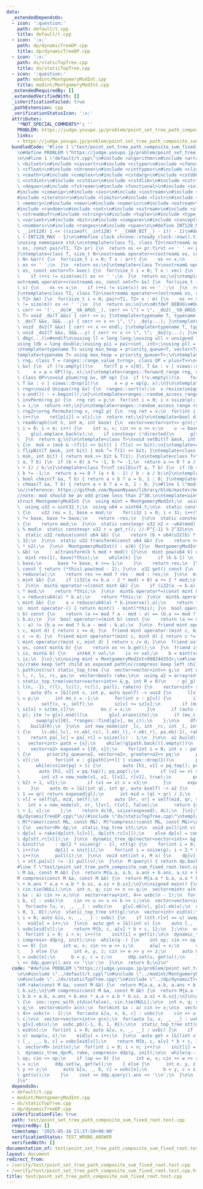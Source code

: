 ```yaml
---
data:
  _extendedDependsOn:
  - icon: ':question:'
    path: default/t.cpp
    title: default/t.cpp
  - icon: ':x:'
    path: dp/dynamicTreeDP.cpp
    title: dp/dynamicTreeDP.cpp
  - icon: ':x:'
    path: ds/staticTopTree.cpp
    title: ds/staticTopTree.cpp
  - icon: ':question:'
    path: modint/MontgomeryModInt.cpp
    title: modint/MontgomeryModInt.cpp
  _extendedRequiredBy: []
  _extendedVerifiedWith: []
  _isVerificationFailed: true
  _pathExtension: cpp
  _verificationStatusIcon: ':x:'
  attributes:
    '*NOT_SPECIAL_COMMENTS*': ''
    PROBLEM: https://judge.yosupo.jp/problem/point_set_tree_path_composite_sum_fixed_root
    links:
    - https://judge.yosupo.jp/problem/point_set_tree_path_composite_sum_fixed_root
  bundledCode: "#line 1 \"test/point_set_tree_path_composite_sum_fixed_root.test.cpp\"\
    \n#define PROBLEM \"https://judge.yosupo.jp/problem/point_set_tree_path_composite_sum_fixed_root\"\
    \n\n#line 1 \"default/t.cpp\"\n#include <algorithm>\n#include <array>\n#include\
    \ <bitset>\n#include <cassert>\n#include <cctype>\n#include <cfenv>\n#include\
    \ <cfloat>\n#include <chrono>\n#include <cinttypes>\n#include <climits>\n#include\
    \ <cmath>\n#include <complex>\n#include <cstdarg>\n#include <cstddef>\n#include\
    \ <cstdint>\n#include <cstdio>\n#include <cstdlib>\n#include <cstring>\n#include\
    \ <deque>\n#include <fstream>\n#include <functional>\n#include <initializer_list>\n\
    #include <iomanip>\n#include <ios>\n#include <iostream>\n#include <istream>\n\
    #include <iterator>\n#include <limits>\n#include <list>\n#include <map>\n#include\
    \ <memory>\n#include <new>\n#include <numeric>\n#include <ostream>\n#include <queue>\n\
    #include <random>\n#include <set>\n#include <sstream>\n#include <stack>\n#include\
    \ <streambuf>\n#include <string>\n#include <tuple>\n#include <type_traits>\n#include\
    \ <variant>\n#include <bit>\n#include <compare>\n#include <concepts>\n#include\
    \ <numbers>\n#include <ranges>\n#include <span>\n\n#define INT128_MAX (__int128)(((unsigned\
    \ __int128) 1 << ((sizeof(__int128) * __CHAR_BIT__) - 1)) - 1)\n#define INT128_MIN\
    \ (-INT128_MAX - 1)\n\n#define clock chrono::steady_clock::now().time_since_epoch().count()\n\
    \nusing namespace std;\n\ntemplate<class T1, class T2>\nostream& operator<<(ostream&\
    \ os, const pair<T1, T2> pr) {\n  return os << pr.first << ' ' << pr.second;\n\
    }\ntemplate<class T, size_t N>\nostream& operator<<(ostream& os, const array<T,\
    \ N> &arr) {\n  for(size_t i = 0; T x : arr) {\n    os << x;\n    if (++i != N)\
    \ os << ' ';\n  }\n  return os;\n}\ntemplate<class T>\nostream& operator<<(ostream&\
    \ os, const vector<T> &vec) {\n  for(size_t i = 0; T x : vec) {\n    os << x;\n\
    \    if (++i != size(vec)) os << ' ';\n  }\n  return os;\n}\ntemplate<class T>\n\
    ostream& operator<<(ostream& os, const set<T> &s) {\n  for(size_t i = 0; T x :\
    \ s) {\n    os << x;\n    if (++i != size(s)) os << ' ';\n  }\n  return os;\n\
    }\ntemplate<class T1, class T2>\nostream& operator<<(ostream& os, const map<T1,\
    \ T2> &m) {\n  for(size_t i = 0; pair<T1, T2> x : m) {\n    os << x;\n    if (++i\
    \ != size(m)) os << ' ';\n  }\n  return os;\n}\n\n#ifdef DEBUG\n#define dbg(...)\
    \ cerr << '(', _do(#__VA_ARGS__), cerr << \") = \", _do2(__VA_ARGS__)\ntemplate<typename\
    \ T> void _do(T &&x) { cerr << x; }\ntemplate<typename T, typename ...S> void\
    \ _do(T &&x, S&&...y) { cerr << x << \", \"; _do(y...); }\ntemplate<typename T>\
    \ void _do2(T &&x) { cerr << x << endl; }\ntemplate<typename T, typename ...S>\
    \ void _do2(T &&x, S&&...y) { cerr << x << \", \"; _do2(y...); }\n#else\n#define\
    \ dbg(...)\n#endif\n\nusing ll = long long;\nusing ull = unsigned long long;\n\
    using ldb = long double;\nusing pii = pair<int, int>;\nusing pll = pair<ll, ll>;\n\
    \ntemplate<typename T> using min_heap = priority_queue<T, vector<T>, greater<T>>;\n\
    template<typename T> using max_heap = priority_queue<T>;\n\ntemplate<ranges::forward_range\
    \ rng, class T = ranges::range_value_t<rng>, class OP = plus<T>>\nvoid pSum(rng\
    \ &v) {\n  if (!v.empty())\n    for(T p = v[0]; T &x : v | views::drop(1))\n \
    \     x = p = OP()(p, x);\n}\ntemplate<ranges::forward_range rng, class T = ranges::range_value_t<rng>,\
    \ class OP>\nvoid pSum(rng &v, OP op) {\n  if (!v.empty())\n    for(T p = v[0];\
    \ T &x : v | views::drop(1))\n      x = p = op(p, x);\n}\n\ntemplate<ranges::forward_range\
    \ rng>\nvoid Unique(rng &v) {\n  ranges::sort(v);\n  v.resize(unique(v.begin(),\
    \ v.end()) - v.begin());\n}\n\ntemplate<ranges::random_access_range rng>\nrng\
    \ invPerm(rng p) {\n  rng ret = p;\n  for(int i = 0; i < ssize(p); i++)\n    ret[p[i]]\
    \ = i;\n  return ret;\n}\n\ntemplate<ranges::random_access_range rng, ranges::random_access_range\
    \ rng2>\nrng Permute(rng v, rng2 p) {\n  rng ret = v;\n  for(int i = 0; i < ssize(p);\
    \ i++)\n    ret[p[i]] = v[i];\n  return ret;\n}\n\ntemplate<bool directed>\nvector<vector<int>>\
    \ readGraph(int n, int m, int base) {\n  vector<vector<int>> g(n);\n  for(int\
    \ i = 0; i < m; i++) {\n    int u, v; cin >> u >> v;\n    u -= base, v -= base;\n\
    \    g[u].emplace_back(v);\n    if constexpr (!directed)\n      g[v].emplace_back(u);\n\
    \  }\n  return g;\n}\n\ntemplate<class T>\nvoid setBit(T &msk, int bit, bool x)\
    \ {\n  msk = (msk & ~(T(1) << bit)) | (T(x) << bit);\n}\ntemplate<class T> void\
    \ flipBit(T &msk, int bit) { msk ^= T(1) << bit; }\ntemplate<class T> bool getBit(T\
    \ msk, int bit) { return msk >> bit & T(1); }\n\ntemplate<class T>\nT floorDiv(T\
    \ a, T b) {\n  if (b < 0) a *= -1, b *= -1;\n  return a >= 0 ? a / b : (a - b\
    \ + 1) / b;\n}\ntemplate<class T>\nT ceilDiv(T a, T b) {\n  if (b < 0) a *= -1,\
    \ b *= -1;\n  return a >= 0 ? (a + b - 1) / b : a / b;\n}\n\ntemplate<class T>\
    \ bool chmin(T &a, T b) { return a > b ? a = b, 1 : 0; }\ntemplate<class T> bool\
    \ chmax(T &a, T b) { return a < b ? a = b, 1 : 0; }\n#line 1 \"modint/MontgomeryModInt.cpp\"\
    \n//reference: https://github.com/NyaanNyaan/library/blob/master/modint/montgomery-modint.hpp#L10\n\
    //note: mod should be an odd prime less than 2^30.\n\ntemplate<uint32_t mod>\n\
    struct MontgomeryModInt {\n  using mint = MontgomeryModInt;\n  using i32 = int32_t;\n\
    \  using u32 = uint32_t;\n  using u64 = uint64_t;\n\n  static constexpr u32 get_r()\
    \ {\n    u32 res = 1, base = mod;\n    for(i32 i = 0; i < 31; i++)\n      res\
    \ *= base, base *= base;\n    return -res;\n  }\n\n  static constexpr u32 get_mod()\
    \ {\n    return mod;\n  }\n\n  static constexpr u32 n2 = -u64(mod) % mod; //2^64\
    \ % mod\n  static constexpr u32 r = get_r(); //-P^{-1} % 2^32\n\n  u32 a;\n\n\
    \  static u32 reduce(const u64 &b) {\n    return (b + u64(u32(b) * r) * mod) >>\
    \ 32;\n  }\n\n  static u32 transform(const u64 &b) {\n    return reduce(u64(b)\
    \ * n2);\n  }\n\n  MontgomeryModInt() : a(0) {}\n  MontgomeryModInt(const int64_t\
    \ &b) \n    : a(transform(b % mod + mod)) {}\n\n  mint pow(u64 k) const {\n  \
    \  mint res(1), base(*this);\n    while(k) {\n      if (k & 1) \n        res *=\
    \ base;\n      base *= base, k >>= 1;\n    }\n    return res;\n  }\n\n  mint inverse()\
    \ const { return (*this).pow(mod - 2); }\n\n  u32 get() const {\n    u32 res =\
    \ reduce(a);\n    return res >= mod ? res - mod : res;\n  }\n\n  mint& operator+=(const\
    \ mint &b) {\n    if (i32(a += b.a - 2 * mod) < 0) a += 2 * mod;\n    return *this;\n\
    \  }\n\n  mint& operator-=(const mint &b) {\n    if (i32(a -= b.a) < 0) a += 2\
    \ * mod;\n    return *this;\n  }\n\n  mint& operator*=(const mint &b) {\n    a\
    \ = reduce(u64(a) * b.a);\n    return *this;\n  }\n\n  mint& operator/=(const\
    \ mint &b) {\n    a = reduce(u64(a) * b.inverse().a);\n    return *this;\n  }\n\
    \n  mint operator-() { return mint() - mint(*this); }\n  bool operator==(mint\
    \ b) const {\n    return (a >= mod ? a - mod : a) == (b.a >= mod ? b.a - mod :\
    \ b.a);\n  }\n  bool operator!=(mint b) const {\n    return (a >= mod ? a - mod\
    \ : a) != (b.a >= mod ? b.a - mod : b.a);\n  }\n\n  friend mint operator+(mint\
    \ c, mint d) { return c += d; }\n  friend mint operator-(mint c, mint d) { return\
    \ c -= d; }\n  friend mint operator*(mint c, mint d) { return c *= d; }\n  friend\
    \ mint operator/(mint c, mint d) { return c /= d; }\n\n  friend ostream& operator<<(ostream&\
    \ os, const mint& b) {\n    return os << b.get();\n  }\n  friend istream& operator>>(istream&\
    \ is, mint& b) {\n    int64_t val;\n    is >> val;\n    b = mint(val);\n    return\
    \ is;\n  }\n};\n\nusing mint = MontgomeryModInt<998244353>;\n#line 1 \"ds/staticTopTree.cpp\"\
    \n//rake keep left child as exposed path\n//compress keep left child as higher\
    \ path\nstruct static_top_tree {\n  vector<vector<int>> g;\n  int n;\n  vector<int>\
    \ l, r, lc, rc, pa;\n  vector<bool> rake;\n\n  using a2 = array<int, 2>;\n\n \
    \ static_top_tree(vector<vector<int>> &_g, int R = 0)\n    : g(_g), n(size(g)),\
    \ l(n, -1), r(l), lc(l), rc(l), pa(l), rake(n) {\n    vector<int> sz(n, 1);\n\
    \    auto dfs = [&](int v, int p, auto &self) -> void {\n      l[v] = v, r[v]\
    \ = p;\n      int mx_c = -1;\n      for(int x : g[v]) {\n        if (x == p) continue;\n\
    \        self(x, v, self);\n        sz[v] += sz[x];\n        if (mx_c == -1 or\
    \ sz[x] > sz[mx_c])\n          mx_c = x;\n      }\n      if (auto ite = ranges::find(g[v],\
    \ p); ite != g[v].end())\n        g[v].erase(ite);\n      if (mx_c != -1)\n  \
    \      swap(g[v][0], *ranges::find(g[v], mx_c));\n    };\n\n    dfs(R, -1, dfs);\n\
    \    build(R);\n  }\n\n  int new_node(int _lc, int _rc, int _l, int _r, bool _rake)\
    \ {\n    lc.eb(_lc), rc.eb(_rc), l.eb(_l), r.eb(_r), pa.eb(-1), rake.eb(_rake);\n\
    \    return pa[_lc] = pa[_rc] = ssize(lc) - 1;\n  }\n\n  a2 build(int s) {\n \
    \   vector<int> path = {s};\n    while(!g[path.back()].empty())\n      path.eb(g[path.back()][0]);\n\
    \    vector<a2> exposed = {{0, s}};\n    for(int i = 0; int v : path | views::drop(1))\
    \ {\n      priority_queue<a2, vector<a2>, greater<a2>> pq;\n      pq.push({0,\
    \ v});\n      for(int x : g[path[i++]] | views::drop(1))\n        pq.push(build(x));\n\
    \      while(ssize(pq) > 1) {\n        auto [h1, v1] = pq.top(); pq.pop();\n \
    \       auto [h2, v2] = pq.top(); pq.pop();\n        if (v2 == v) swap(v1, v2);\n\
    \        int v3 = new_node(v1, v2, l[v1], r[v1], true);\n        pq.push({max(h1,\
    \ h2) + 1, v3});\n        if (v1 == v) v = v3;\n      }\n      exposed.eb(pq.top());\n\
    \    }\n    auto dc = [&](int ql, int qr, auto &self) -> a2 {\n      if (ql +\
    \ 1 == qr) return exposed[ql];\n      int mid = (ql + qr) / 2;\n      auto [hl,\
    \ vl] = self(ql, mid, self);\n      auto [hr, vr] = self(mid, qr, self);\n   \
    \   int v = new_node(vl, vr, l[vr], r[vl], false);\n      return {max(hl, hr)\
    \ + 1, v};\n    };\n    return dc(0, ssize(exposed), dc);\n  }\n};\n#line 1 \"\
    dp/dynamicTreeDP.cpp\"\n//#include \"ds/staticTopTree.cpp\"\ntemplate<class M,\
    \ M(*rake)(const M&, const M&), M(*compress)(const M&, const M&)>\nstruct dynamic_tree_dp\
    \ {\n  vector<M> dp;\n  static_top_tree stt;\n\n  void pull(int v) {\n    if (stt.rake[v])\
    \ dp[v] = rake(dp[stt.lc[v]], dp[stt.rc[v]]);\n    else dp[v] = compress(dp[stt.lc[v]],\
    \ dp[stt.rc[v]]);\n  }\n\n  dynamic_tree_dp(vector<vector<int>> &g, vector<M>\
    \ &init)\n    : dp(2 * ssize(g) - 1), stt(g) {\n    for(int i = 0; i < ssize(g);\
    \ i++)\n      dp[i] = init[i];\n    for(int i = ssize(g); i < 2 * ssize(g) - 1;\
    \ i++)\n      pull(i);\n  }\n\n  void set(int v, M x) {\n    dp[v] = x;\n    while((v\
    \ = stt.pa[v]) != -1) pull(v);\n  }\n\n  M query() { return dp.back(); }\n};\n\
    #line 7 \"test/point_set_tree_path_composite_sum_fixed_root.test.cpp\"\n\nM rake(const\
    \ M &a, const M &b) {\n  return M{a.a, a.b, a.ans + b.ans, a.sz + b.sz};\n}\n\
    M compress(const M &a, const M &b) {\n  return M{a.a * b.a, a.a * b.b + a.b, a.ans\
    \ + b.ans * a.a + a.b * b.sz, a.sz + b.sz};\n}\n\nsigned main() {\n  ios::sync_with_stdio(false),\
    \ cin.tie(NULL);\n\n  int n, q; cin >> n >> q;\n  vector<mint> a(n);\n  for(mint\
    \ &x : a) cin >> x;\n\n  vector<array<int, 4>> uvbc(n - 1);\n  for(auto &[u, v,\
    \ b, c] : uvbc)\n    cin >> u >> v >> b >> c;\n\n  vector<vector<int>> g(n);\n\
    \  for(auto [u, v, _, __] : uvbc)\n    g[u].eb(v), g[v].eb(u);\n  uvbc.pb({-1,\
    \ 0, 1, 0});\n\n  static_top_tree stt(g);\n\n  vector<int> eid(n);\n  for(int\
    \ i = 0; auto &[u, v, _, __] : uvbc) {\n    if (stt.r[v] == u) swap(u, v);\n \
    \   eid[u] = i++;\n  }\n\n  auto get = [&](int v) {\n    auto [_, __, b, c] =\
    \ uvbc[eid[v]];\n    return M{b, c, a[v] * b + c, 1};\n  };\n\n  vector<M> init(n);\n\
    \  for(int i = 0; i < n; i++)\n    init[i] = get(i);\n\n  dynamic_tree_dp<M, rake,\
    \ compress> ddp(g, init);\n\n  while(q--) {\n    int op; cin >> op;\n    if (op\
    \ == 0) {\n      int w, x; cin >> w >> x;\n      a[w] = x;\n      ddp.set(w, get(w));\n\
    \    } else {\n      int e, y, z; cin >> e >> y >> z;\n      auto &[u, _, b, c]\
    \ = uvbc[e];\n      b = y, c = z;\n      ddp.set(u, get(u));\n    }\n    cout\
    \ << ddp.query().ans << '\\n';\n  }\n\n  return 0;\n}\n"
  code: "#define PROBLEM \"https://judge.yosupo.jp/problem/point_set_tree_path_composite_sum_fixed_root\"\
    \n\n#include \"../default/t.cpp\"\n#include \"../modint/MontgomeryModInt.cpp\"\
    \n#include \"../ds/staticTopTree.cpp\"\n#include \"../dp/dynamicTreeDP.cpp\"\n\
    \nM rake(const M &a, const M &b) {\n  return M{a.a, a.b, a.ans + b.ans, a.sz +\
    \ b.sz};\n}\nM compress(const M &a, const M &b) {\n  return M{a.a * b.a, a.a *\
    \ b.b + a.b, a.ans + b.ans * a.a + a.b * b.sz, a.sz + b.sz};\n}\n\nsigned main()\
    \ {\n  ios::sync_with_stdio(false), cin.tie(NULL);\n\n  int n, q; cin >> n >>\
    \ q;\n  vector<mint> a(n);\n  for(mint &x : a) cin >> x;\n\n  vector<array<int,\
    \ 4>> uvbc(n - 1);\n  for(auto &[u, v, b, c] : uvbc)\n    cin >> u >> v >> b >>\
    \ c;\n\n  vector<vector<int>> g(n);\n  for(auto [u, v, _, __] : uvbc)\n    g[u].eb(v),\
    \ g[v].eb(u);\n  uvbc.pb({-1, 0, 1, 0});\n\n  static_top_tree stt(g);\n\n  vector<int>\
    \ eid(n);\n  for(int i = 0; auto &[u, v, _, __] : uvbc) {\n    if (stt.r[v] ==\
    \ u) swap(u, v);\n    eid[u] = i++;\n  }\n\n  auto get = [&](int v) {\n    auto\
    \ [_, __, b, c] = uvbc[eid[v]];\n    return M{b, c, a[v] * b + c, 1};\n  };\n\n\
    \  vector<M> init(n);\n  for(int i = 0; i < n; i++)\n    init[i] = get(i);\n\n\
    \  dynamic_tree_dp<M, rake, compress> ddp(g, init);\n\n  while(q--) {\n    int\
    \ op; cin >> op;\n    if (op == 0) {\n      int w, x; cin >> w >> x;\n      a[w]\
    \ = x;\n      ddp.set(w, get(w));\n    } else {\n      int e, y, z; cin >> e >>\
    \ y >> z;\n      auto &[u, _, b, c] = uvbc[e];\n      b = y, c = z;\n      ddp.set(u,\
    \ get(u));\n    }\n    cout << ddp.query().ans << '\\n';\n  }\n\n  return 0;\n\
    }\n"
  dependsOn:
  - default/t.cpp
  - modint/MontgomeryModInt.cpp
  - ds/staticTopTree.cpp
  - dp/dynamicTreeDP.cpp
  isVerificationFile: true
  path: test/point_set_tree_path_composite_sum_fixed_root.test.cpp
  requiredBy: []
  timestamp: '2025-05-16 21:27:50+08:00'
  verificationStatus: TEST_WRONG_ANSWER
  verifiedWith: []
documentation_of: test/point_set_tree_path_composite_sum_fixed_root.test.cpp
layout: document
redirect_from:
- /verify/test/point_set_tree_path_composite_sum_fixed_root.test.cpp
- /verify/test/point_set_tree_path_composite_sum_fixed_root.test.cpp.html
title: test/point_set_tree_path_composite_sum_fixed_root.test.cpp
---
```

